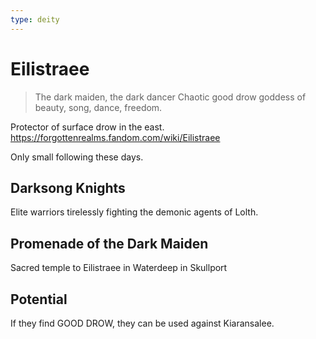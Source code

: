 ```yaml
---
type: deity
---
```


# Eilistraee
> The dark maiden, the dark dancer
Chaotic good drow goddess of beauty, song, dance, freedom.

Protector of surface drow in the east.
https://forgottenrealms.fandom.com/wiki/Eilistraee

Only small following these days.

## Darksong Knights
Elite warriors tirelessly fighting the demonic agents of Lolth.

## Promenade of the Dark Maiden
Sacred temple to Eilistraee in Waterdeep in Skullport

## Potential
If they find GOOD DROW, they can be used against Kiaransalee.
